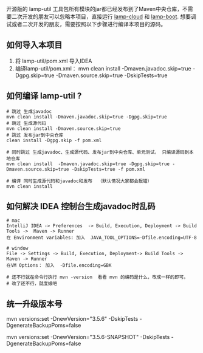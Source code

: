 开源版的 lamp-util 工具包所有模块的jar都已经发布到了Maven中央仓库，不需要二次开发的朋友可以忽略本项目，直接运行 [lamp-cloud](https://github.com/zuihou/lamp-cloud) 和 [lamp-boot](https://github.com/zuihou111/lamp-boot).
想要调试或者二次开发的朋友，需要按照以下步骤进行编译本项目的源码。 

## 如何导入本项目
1. 将 lamp-util/pom.xml 导入IDEA
2. 编译lamp-util/pom.xml：  mvn clean install -Dmaven.javadoc.skip=true -Dgpg.skip=true -Dmaven.source.skip=true -DskipTests=true


## 如何编译 lamp-util ?
```
# 跳过 生成javadoc
mvn clean install -Dmaven.javadoc.skip=true -Dgpg.skip=true
# 跳过 生成源代码
mvn clean install -Dmaven.source.skip=true
# 跳过 发布jar到中央仓库
clean install -Dgpg.skip -f pom.xml

# 同时跳过 生成javadoc、生成源代码、发布jar到中央仓库、单元测试， 只编译源码到本地仓库
mvn clean install  -Dmaven.javadoc.skip=true -Dgpg.skip=true -Dmaven.source.skip=true -DskipTests=true -f pom.xml

# 编译 同时生成源代码和javadoc和发布  （默认情况大家都会报错）
mvn clean install
```

## 如何解决 IDEA 控制台生成javadoc时乱码
```
# mac
IntelliJ IDEA -> Preferences  -> Build, Execution, Deployment -> Build Tools ->  Maven -> Runner 
在 Environment variables: 加入  JAVA_TOOL_OPTIONS=-Dfile.encoding=UTF-8

# window
File -> Settings -> Build, Execution, Deployment-> Build Tools ->  Maven -> Runner 
在VM Options： 加入  -Dfile.encoding=GBK

# 还不行就在命令行执行 mvn -version  看看 mvn 的编码是什么，改成一样的即可。
# 改了还不行，就度娘吧
```

## 统一升级版本号

mvn versions:set -DnewVersion="3.5.6" -DskipTests -DgenerateBackupPoms=false

mvn versions:set -DnewVersion="3.5.6-SNAPSHOT" -DskipTests -DgenerateBackupPoms=false

